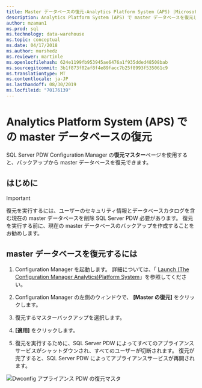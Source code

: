 ```yaml
---
title: Master データベースの復元-Analytics Platform System (APS) |Microsoft Docs
description: Analytics Platform System (APS) で master データベースを復元します。
author: mzaman1
ms.prod: sql
ms.technology: data-warehouse
ms.topic: conceptual
ms.date: 04/17/2018
ms.author: murshedz
ms.reviewer: martinle
ms.openlocfilehash: 624e1199fb953945ae6476a1f935dded48508bab
ms.sourcegitcommit: 3b1f873f02af8f4e89facc7b25f8993f535061c9
ms.translationtype: MT
ms.contentlocale: ja-JP
ms.lasthandoff: 08/30/2019
ms.locfileid: "70176139"
---
```

# <a name="restore-the-master-database-in-analytics-platform-system-aps"></a>Analytics Platform System (APS) での master データベースの復元
SQL Server PDW Configuration Manager の**復元マスター**ページを使用すると、バックアップから master データベースを復元できます。  
  
## <a name="before-you-begin"></a>はじめに  
  
> [!IMPORTANT]  
> 復元を実行するには、ユーザーのセキュリティ情報とデータベースカタログを含む現在の master データベースを削除 SQL Server PDW 必要があります。 復元を実行する前に、現在の master データベースのバックアップを作成することをお勧めします。  
  
## <a name="to-restore-the-master-database"></a>master データベースを復元するには  
  
1.  Configuration Manager を起動します。 詳細については、「 [Launch &#40;The Configuration Manager Analytics&#41;Platform System](launch-the-configuration-manager.md)」を参照してください。  
  
2.  Configuration Manager の左側のウィンドウで、 **[Master の復元]** をクリックします。  
  
3.  復元するマスターバックアップを選択します。  
  
4.  **[適用]** をクリックします。  
  
5.  復元を実行するために、SQL Server PDW によってすべてのアプライアンスサービスがシャットダウンされ、すべてのユーザーが切断されます。 復元が完了すると、SQL Server PDW によってアプライアンスサービスが再開されます。  
  
![Dwconfig アプライアンス PDW の復元マスタ](./media/restore-the-master-database/SQL_Server_PDW_DWConfig_ApplPDWRestore.png "SQL_Server_PDW_DWConfig_ApplPDWRestore")  
  
